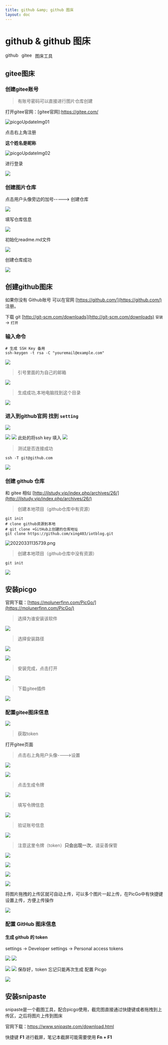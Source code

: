 ```yaml
---
title: github &amp; github 图床
layout: doc
---
```

# github &amp; github 图床
<el-divider />
<div style='display: flex;gap: 10px;'>
  <el-tag>github</el-tag>
  <el-tag>gitee</el-tag>
  <el-tag>图床工具</el-tag>
</div>

## gitee图床

### 创建gitee账号

> 有账号密码可以直接进行图片仓库创建

打开gitee官网：[gitee官网]:https://gitee.com/

![picgoUpdateImg01](https://raw.githubusercontent.com/xing403/images-repo/main/assets/images/tools/picgoUpdateImg01.png)

点击右上角注册

**这个姓名是昵称**

![picgoUpdateImg02](https://raw.githubusercontent.com/xing403/images-repo/main/assets/images/tools/picgoUpdateImg02.png)

进行登录

![](https://raw.githubusercontent.com/xing403/images-repo/main/assets/images/tools/picgoUpdateImg03.png)

### 创建图片仓库

点击用户头像旁边的加号-----> 创建仓库

![](https://raw.githubusercontent.com/xing403/images-repo/main/assets/images/tools/picgoUpdateImg04.png)

填写仓库信息

![](https://raw.githubusercontent.com/xing403/images-repo/main/assets/images/tools/picgoUpdateImg05.png)

初始化readme.md文件

![](https://raw.githubusercontent.com/xing403/images-repo/main/assets/images/tools/picgoUpdateImg06.png)

创建仓库成功

![](https://raw.githubusercontent.com/xing403/images-repo/main/assets/images/tools/picgoUpdateImg07.png)

## 创建github图床

如果你没有 Github账号 可以在官网  [https://github.com/](https://github.com/) 注册。

下载 git [http://git-scm.com/downloads](http://git-scm.com/downloads) `安装` -> `打开`
### 输入命令
```shell
# 生成 SSH Key 备用
ssh-keygen -t rsa -C "youremail@example.com"
```
![](https://raw.githubusercontent.com/xing403/images-repo/main/assets/website/20220328013908.png)

> 引号里面的为自己的邮箱

![](https://raw.githubusercontent.com/xing403/images-repo/main/assets/website/20220328014106.png)

> 生成成功,本地电脑找到这个目录

![](https://raw.githubusercontent.com/xing403/images-repo/main/assets/website/20220328014108.png)

### 进入到github官网 找到 `setting`
![](https://raw.githubusercontent.com/xing403/images-repo/main/assets/website/20220328014109.png)

![](https://raw.githubusercontent.com/xing403/images-repo/main/assets/website/20220328014110.png)
![](https://raw.githubusercontent.com/xing403/images-repo/main/assets/website/20220328014111.png)
此处的将ssh key 填入
![](https://raw.githubusercontent.com/xing403/images-repo/main/assets/website/20220328014112.png)


> 测试是否连接成功

```shell
ssh -T git@github.com
```
![](https://raw.githubusercontent.com/xing403/images-repo/main/assets/website/20220328014113.png)
### 创建 github 仓库
和 gitee 相似  [http://ilstudy.vip/index.php/archives/26/](http://ilstudy.vip/index.php/archives/26/) 

> 创建本地项目（github仓库中有资源）
~~~shell
git init
# clone github资源到本地
# git clone +GitHub上创建的仓库地址
git clone https://github.com/xing403/iotblog.git
~~~
![20220331135739.png](https://raw.githubusercontent.com/xing403/images-repo/main/assets/website/20220331135739.png)
> 创建本地项目（github仓库中没有资源）
~~~shell
git init

~~~
![](https://raw.githubusercontent.com/xing403/images-repo/main/assets/website/20220328014107.png)


## 安装picgo

官网下载：[https://molunerfinn.com/PicGo/](https://molunerfinn.com/PicGo/)

> 选择为谁安装该软件

![](https://raw.githubusercontent.com/xing403/images-repo/main/assets/images/tools/picgoUpdateImg08.png)

> 选择安装路径

![](https://raw.githubusercontent.com/xing403/images-repo/main/assets/images/tools/picgoUpdateImg09.png)

![](https://raw.githubusercontent.com/xing403/images-repo/main/assets/images/tools/picgoUpdateImg10.png)

> 安装完成，点击打开

![](https://raw.githubusercontent.com/xing403/images-repo/main/assets/images/tools/picgoUpdateImg11.png)

> 下载gitee插件

![](https://raw.githubusercontent.com/xing403/images-repo/main/assets/images/tools/picgoUpdateImg12.png)

### 配置gitee图床信息

![](https://raw.githubusercontent.com/xing403/images-repo/main/assets/images/tools/picgoUpdateImg13.png)

> 获取token

打开gitee页面

> 点击右上角用户头像---->设置

![](https://raw.githubusercontent.com/xing403/images-repo/main/assets/images/tools/picgoUpdateImg14.png)

![](https://raw.githubusercontent.com/xing403/images-repo/main/assets/images/tools/picgoUpdateImg15.png)

> 点击生成令牌

![](https://raw.githubusercontent.com/xing403/images-repo/main/assets/images/tools/picgoUpdateImg16.png)

> 填写令牌信息

![](https://raw.githubusercontent.com/xing403/images-repo/main/assets/images/tools/picgoUpdateImg17.png)

> 验证账号信息

![](https://raw.githubusercontent.com/xing403/images-repo/main/assets/images/tools/picgoUpdateImg18.png)

> 注意这里令牌（token）**只会出现一次**，请妥善保管

![](https://raw.githubusercontent.com/xing403/images-repo/main/assets/images/tools/picgoUpdateImg19.png)

![](https://raw.githubusercontent.com/xing403/images-repo/main/assets/images/tools/picgoUpdateImg20.png)

![](https://raw.githubusercontent.com/xing403/images-repo/main/assets/images/tools/picgoUpdateImg21.png)

![](https://raw.githubusercontent.com/xing403/images-repo/main/assets/images/tools/picgoUpdateImg22.png)

将图片拖拽的上传区就可自动上传，可以多个图片一起上传，在PicGo中有快捷键设置上传，方便上传操作

![](https://raw.githubusercontent.com/xing403/images-repo/main/assets/images/tools/picgoUpdateImg23.png)



### 配置 GitHub 图床信息

#### 生成 github 的 token

settings -> Developer settings -> Personal access tokens

![](https://raw.githubusercontent.com/xing403/images-repo/main/assets/website/20220328014206.png)
![](https://raw.githubusercontent.com/xing403/images-repo/main/assets/website/20220328014207.png)

![](https://raw.githubusercontent.com/xing403/images-repo/main/assets/website/20220328014208.png)
![](https://raw.githubusercontent.com/xing403/images-repo/main/assets/website/20220328014209.png)
保存好，token 忘记只能再次生成
配置 Picgo

![](https://raw.githubusercontent.com/xing403/images-repo/main/assets/website/20220328014210.png)


## 安装snipaste

snipaste是一个截图工具，配合picgo使用，截完图直接通过快捷键或者拖拽到上传区，之后将图片上传到图床

官网下载：https://www.snipaste.com/download.html

快捷键 **F1** 进行截屏，笔记本截屏可能需要使用 **Fn + F1**
